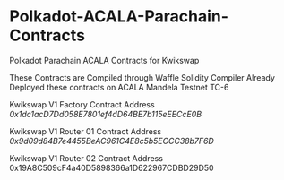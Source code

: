 # Polkadot-ACALA-Parachain-Contracts
Polkadot Parachain ACALA Contracts for Kwikswap

These Contracts are Compiled through Waffle Solidity Compiler 
Already Deployed these contracts on ACALA Mandela Testnet TC-6

Kwikswap V1 Factory Contract Address 
*0x1dc1acD7Dd058E7801ef4dD64BE7b115eEECcE0B*

Kwikswap V1 Router 01 Contract Address 
*0x9d09d84B7e4455BeAC961C4E8c5b5ECCC38b7F6D*

Kwikswap V1 Router 02 Contract Address 
0x19A8C509cF4a40D5898366a1D622967CDBD29D50
